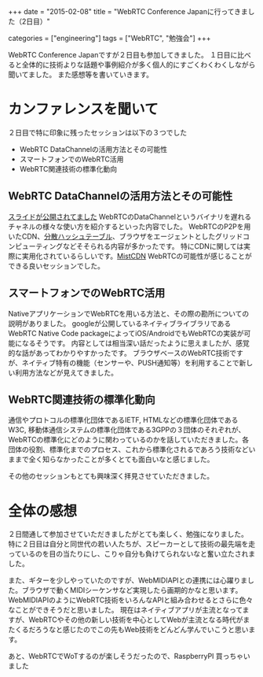 +++
date = "2015-02-08"
title = "WebRTC Conference Japanに行ってきました（2日目）"

categories = ["engineering"]
tags = ["WebRTC", "勉強会"]
+++

WebRTC Conference Japanですが２日目も参加してきました。
１日目に比べると全体的に技術よりな話題や事例紹介が多く個人的にすごくわくわくしながら聞いてました。
また感想等を書いていきます。


# カンファレンスを聞いて

２日目で特に印象に残ったセッションは以下の３つでした

* WebRTC DataChannelの活用方法とその可能性
* スマートフォンでのWebRTC活用
* WebRTC関連技術の標準化動向

## WebRTC DataChannelの活用方法とその可能性

[スライドが公開されてました](http://www.slideshare.net/shintarotanaka/data-channel-webrtc-conference-japan-26)
WebRTCのDataChannelというバイナリを遅れるチャネルの様々な使い方を紹介するといった内容でした。
WebRTCのP2Pを用いたCDN、[分散ハッシュテーブル](https://ja.wikipedia.org/wiki/%E5%88%86%E6%95%A3%E3%83%8F%E3%83%83%E3%82%B7%E3%83%A5%E3%83%86%E3%83%BC%E3%83%96%E3%83%AB)、ブラウザをエージェントとしたグリッドコンピューティングなどそそられる内容が多かったです。
特にCDNに関しては実際に実用化されているらしいです。[MistCDN](https://www.mist-t.co.jp/)
WebRTCの可能性が感じることができる良いセッションでした。

## スマートフォンでのWebRTC活用

NativeアプリケーションでWebRTCを用いる方法と、その際の勘所についての説明がありました。
googleが公開しているネイティブライブラリであるWebRTC Native Code packageによってiOS/AndroidでもWebRTCの実装が可能になるそうです。
内容としては相当深い話だったように思えましたが、感覚的な話があってわかりやすかったです。
ブラウザベースのWebRTC技術ですが、ネイティブ特有の機能（センサーや、PUSH通知等）を利用することで新しい利用方法などが見えてきました。

## WebRTC関連技術の標準化動向

通信やプロトコルの標準化団体であるIETF, HTMLなどの標準化団体であるW3C, 移動体通信システムの標準化団体である3GPPの３団体のそれぞれが、WebRTCの標準化にどのように関わっているのかを話していただきました。各団体の役割、標準化までのプロセス、これから標準化されるであろう技術などいままで全く知らなかったことが多くとても面白いなと感じました。

その他のセッションもとても興味深く拝見させていただきました。

# 全体の感想

２日間通して参加させていただきましたがとても楽しく、勉強になりました。
特に２日目は自分と同世代の若い人たちが、スピーカーとして技術の最先端を走っているのを目の当たりにし、こりゃ自分も負けてられないなと奮い立たされました。

また、ギターを少しやっていたのですが、WebMIDIAPIとの連携には心躍りました。ブラウザで動くMIDIシーケンサなど実現したら画期的かなと思います。
WebMIDIAPIのようにWebRTC技術をいろんなAPIと組み合わせるとさらに色々なことができそうだと思いました。
現在はネイティブアプリが主流となってますが、WebRTCやその他の新しい技術を中心としてWebが主流となる時代がまたくるだろうなと感じたのでこの先もWeb技術をどんどん学んでいこうと思います。

あと、WebRTCでWoTするのが楽しそうだったので、RaspberryPI 買っちゃいました

